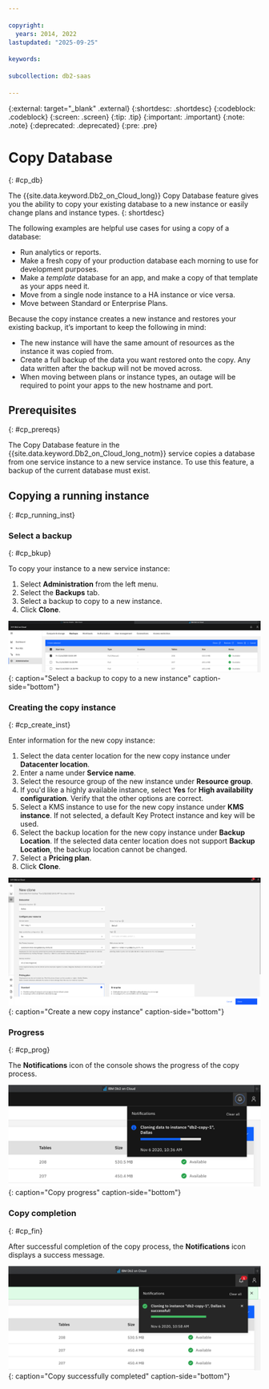 ```yaml
---

copyright:
  years: 2014, 2022
lastupdated: "2025-09-25"

keywords: 

subcollection: db2-saas

---
```


 
{:external: target="_blank" .external}
{:shortdesc: .shortdesc}
{:codeblock: .codeblock}
{:screen: .screen}
{:tip: .tip}
{:important: .important}
{:note: .note}
{:deprecated: .deprecated}
{:pre: .pre}

# Copy Database
{: #cp_db}

The {{site.data.keyword.Db2_on_Cloud_long}} Copy Database feature gives you the ability to copy your existing database to a new instance or easily change plans and instance types. 
{: shortdesc}

The following examples are helpful use cases for using a copy of a database:
- Run analytics or reports.
- Make a fresh copy of your production database each morning to use for development purposes.
- Make a *template* database for an app, and make a copy of that template as your apps need it.
- Move from a single node instance to a HA instance or vice versa.
- Move between Standard or Enterprise Plans.

Because the copy instance creates a new instance and restores your existing backup, it’s important to keep the following in mind:
- The new instance will have the same amount of resources as the instance it was copied from.
- Create a full backup of the data you want restored onto the copy.  Any data written after the backup will not be moved across.
- When moving between plans or instance types, an outage will be required to point your apps to the new hostname and port.

## Prerequisites
{: #cp_prereqs}

The Copy Database feature in the {{site.data.keyword.Db2_on_Cloud_long_notm}} service copies a database from one service instance to a new service instance. To use this feature, a backup of the current database must exist.

## Copying a running instance
{: #cp_running_inst}

### Select a backup
{: #cp_bkup}

To copy your instance to a new service instance:
1. Select **Administration** from the left menu.
1. Select the **Backups** tab.
1. Select a backup to copy to a new instance.
1. Click **Clone**.

![Select a backup to Copy](images/cloning_select.png "Select a backup to copy"){: caption="Select a backup to copy to a new instance" caption-side="bottom"}

### Creating the copy instance
{: #cp_create_inst}

Enter information for the new copy instance:
1. Select the data center location for the new copy instance under **Datacenter location**.
1. Enter a name under **Service name**.
1. Select the resource group of the new instance under **Resource group**.
1. If you'd like a highly available instance, select **Yes** for **High availability configuration**. Verify that the other options are correct.
1. Select a KMS instance to use for the new copy instance under **KMS instance**. If not selected, a default Key Protect instance and key will be used.
1. Select the backup location for the new copy instance under **Backup Location**. If the selected data center location does not support **Backup Location**, the backup location cannot be changed.  
1. Select a **Pricing plan**.
1. Click **Clone**.

![Create the new copy](images/cloning_new_instance.png "Create the new copy"){: caption="Create a new copy instance" caption-side="bottom"}

### Progress
{: #cp_prog}

The **Notifications** icon of the console shows the progress of the copy process.

![Copy progress](images/cloning_progress.png "Copy progress"){: caption="Copy progress" caption-side="bottom"}

### Copy completion
{: #cp_fin}

After successful completion of the copy process, the **Notifications** icon displays a success message.

![Copy successfully completed](images/cloning_success.png "Copy success"){: caption="Copy successfully completed" caption-side="bottom"}

